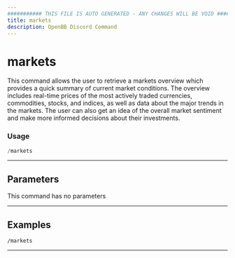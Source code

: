 ```yaml
---
########### THIS FILE IS AUTO GENERATED - ANY CHANGES WILL BE VOID ###########
title: markets
description: OpenBB Discord Command
---
```


# markets

This command allows the user to retrieve a markets overview which provides a quick summary of current market conditions. The overview includes real-time prices of the most actively traded currencies, commodities, stocks, and indices, as well as data about the major trends in the markets. The user can also get an idea of the overall market sentiment and make more informed decisions about their investments.

### Usage

```python wordwrap
/markets
```

---

## Parameters

This command has no parameters



---

## Examples

```
/markets
```

---
